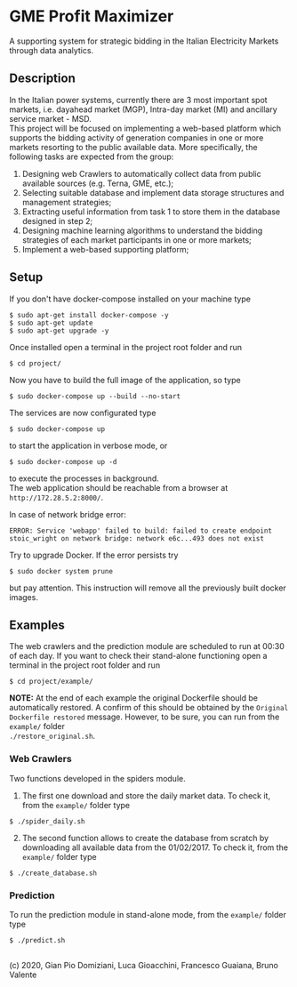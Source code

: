 # GME Profit Maximizer
A supporting system for strategic bidding in the Italian Electricity Markets through data analytics.

## Description
In the Italian power systems, currently there are 3 most important spot markets, i.e. dayahead market (MGP), Intra-day market (MI) and ancillary service market - MSD.  
This project will be focused on implementing a web-based platform which supports the bidding activity of generation companies in one or more markets resorting to the public available data. 
More specifically, the following tasks are expected from the group:  
1. Designing web Crawlers to automatically collect data from public available sources (e.g. Terna, GME, etc.);  
2. Selecting suitable database and implement data storage structures and management strategies;  
3. Extracting useful information from task 1 to store them in the database designed in step 2;  
4. Designing machine learning algorithms to understand the bidding strategies of each market participants in one or more markets;  
5. Implement a web-based supporting platform;

## Setup
If you don't have docker-compose installed on your machine type  
```
$ sudo apt-get install docker-compose -y
$ sudo apt-get update
$ sudo apt-get upgrade -y
```  
Once installed open a terminal in the project root folder and run  
```
$ cd project/
```  
Now you have to build the full image of the application, so type  
```
$ sudo docker-compose up --build --no-start
```  
The services are now configurated type  
```  
$ sudo docker-compose up 
```  
to start the application in verbose mode, or  
```  
$ sudo docker-compose up -d
```  
to execute the processes in background.  
The web application should be reachable from a browser at ```http://172.28.5.2:8000/```.  

In case of network bridge error:
``` 
ERROR: Service 'webapp' failed to build: failed to create endpoint stoic_wright on network bridge: network e6c...493 does not exist
``` 
Try to upgrade Docker. If the error persists try
``` 
$ sudo docker system prune
``` 
but pay attention. This instruction will remove all the previously built docker images.
## Examples
The web crawlers and the prediction module are scheduled to run at 00:30 of each day. If you want to check their stand-alone functioning open a terminal in the project root folder and run  
```
$ cd project/example/
```   
**NOTE:** At the end of each example the original Dockerfile should be automatically restored. A confirm of this should be obtained by the ```Original Dockerfile restored``` message. However, to be sure, you can run from the ```example/``` folder  
```./restore_original.sh```.

### Web Crawlers
Two functions developed in the spiders module.  
1. The first one download and store the daily market data. To check it, from the ```example/``` folder type

```
$ ./spider_daily.sh
```

2. The second function allows to create the database from scratch by downloading all available data from the 01/02/2017. To check it, from the ```example/``` folder type  

```
$ ./create_database.sh
```

### Prediction
To run the prediction module in stand-alone mode, from the ```example/``` folder type  

```
$ ./predict.sh
```

## 
(c) 2020, Gian Pio Domiziani, Luca Gioacchini, Francesco Guaiana, Bruno Valente

